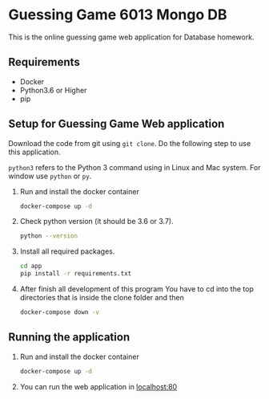 # Guessing Game 6013 Mongo DB

This is the online guessing game web application for Database homework. <br>

## Requirements

- Docker
- Python3.6 or Higher
- pip

## Setup for Guessing Game Web application

Download the code from git using `git clone`. Do the following step to use this application.

`python3` refers to the Python 3 command using in Linux and Mac system. For window use `python` or `py`.

1. Run and  install the docker container

   ```bash
   docker-compose up -d
   ```

2. Check python version (it should be 3.6 or 3.7).

   ```bash
   python --version
   ```

3. Install all required packages.

   ```bash
   cd app
   pip install -r requirements.txt
   ```

4. After finish all development of this program
   You have to cd into the top directories that is inside the clone folder and then

   ```bash
   docker-compose down -v
   ```

## Running the application

1. Run and install the docker container

   ```bash
   docker-compose up -d
   ```

2. You can run the web application in [localhost:80](http://localhost/)
